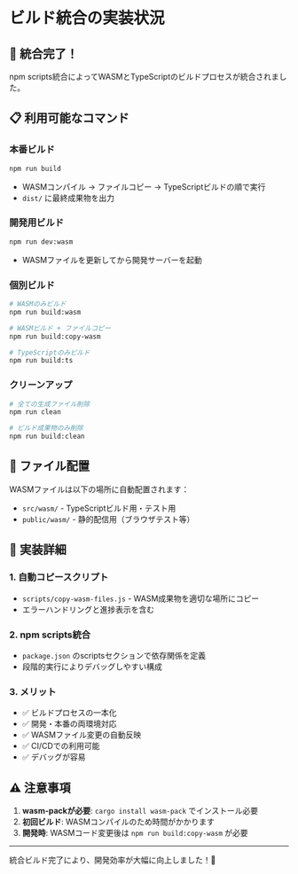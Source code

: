 # ビルド統合の実装状況

## 🎯 統合完了！

npm scripts統合によってWASMとTypeScriptのビルドプロセスが統合されました。

## 📋 利用可能なコマンド

### 本番ビルド
```bash
npm run build
```
- WASMコンパイル → ファイルコピー → TypeScriptビルドの順で実行
- `dist/` に最終成果物を出力

### 開発用ビルド
```bash
npm run dev:wasm
```
- WASMファイルを更新してから開発サーバーを起動

### 個別ビルド
```bash
# WASMのみビルド
npm run build:wasm

# WASMビルド + ファイルコピー
npm run build:copy-wasm

# TypeScriptのみビルド
npm run build:ts
```

### クリーンアップ
```bash
# 全ての生成ファイル削除
npm run clean

# ビルド成果物のみ削除
npm run build:clean
```

## 📁 ファイル配置

WASMファイルは以下の場所に自動配置されます：

- `src/wasm/` - TypeScriptビルド用・テスト用
- `public/wasm/` - 静的配信用（ブラウザテスト等）

## 🔧 実装詳細

### 1. 自動コピースクリプト
- `scripts/copy-wasm-files.js` - WASM成果物を適切な場所にコピー
- エラーハンドリングと進捗表示を含む

### 2. npm scripts統合
- `package.json` のscriptsセクションで依存関係を定義
- 段階的実行によりデバッグしやすい構成

### 3. メリット
- ✅ ビルドプロセスの一本化
- ✅ 開発・本番の両環境対応
- ✅ WASMファイル変更の自動反映
- ✅ CI/CDでの利用可能
- ✅ デバッグが容易

## ⚠️ 注意事項

1. **wasm-packが必要**: `cargo install wasm-pack` でインストール必要
2. **初回ビルド**: WASMコンパイルのため時間がかかります
3. **開発時**: WASMコード変更後は `npm run build:copy-wasm` が必要

---

統合ビルド完了により、開発効率が大幅に向上しました！🎉
